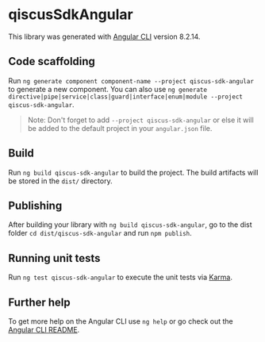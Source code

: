 # qiscusSdkAngular

This library was generated with [Angular CLI](https://github.com/angular/angular-cli) version 8.2.14.

## Code scaffolding

Run `ng generate component component-name --project qiscus-sdk-angular` to generate a new component. You can also use `ng generate directive|pipe|service|class|guard|interface|enum|module --project qiscus-sdk-angular`.

> Note: Don't forget to add `--project qiscus-sdk-angular` or else it will be added to the default project in your `angular.json` file.

## Build

Run `ng build qiscus-sdk-angular` to build the project. The build artifacts will be stored in the `dist/` directory.

## Publishing

After building your library with `ng build qiscus-sdk-angular`, go to the dist folder `cd dist/qiscus-sdk-angular` and run `npm publish`.

## Running unit tests

Run `ng test qiscus-sdk-angular` to execute the unit tests via [Karma](https://karma-runner.github.io).

## Further help

To get more help on the Angular CLI use `ng help` or go check out the [Angular CLI README](https://github.com/angular/angular-cli/blob/master/README.md).
